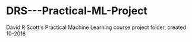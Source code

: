 # DRS---Practical-ML-Project
David R Scott's Practical Machine Learning course project folder, created 10-2016 
